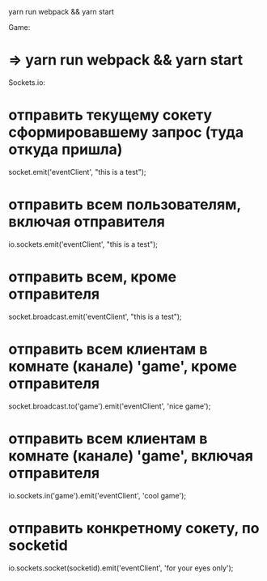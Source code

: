 yarn run webpack && yarn start


Game:
# => yarn run webpack && yarn start


Sockets.io:
# отправить текущему сокету сформировавшему запрос (туда откуда пришла)
socket.emit('eventClient', "this is a test");

# отправить всем пользователям, включая отправителя
io.sockets.emit('eventClient', "this is a test");

# отправить всем, кроме отправителя
socket.broadcast.emit('eventClient', "this is a test");

# отправить всем клиентам в комнате (канале) 'game', кроме отправителя
socket.broadcast.to('game').emit('eventClient', 'nice game');

# отправить всем клиентам в комнате (канале) 'game', включая отправителя
io.sockets.in('game').emit('eventClient', 'cool game');

# отправить конкретному сокету, по socketid
io.sockets.socket(socketid).emit('eventClient', 'for your eyes only');
